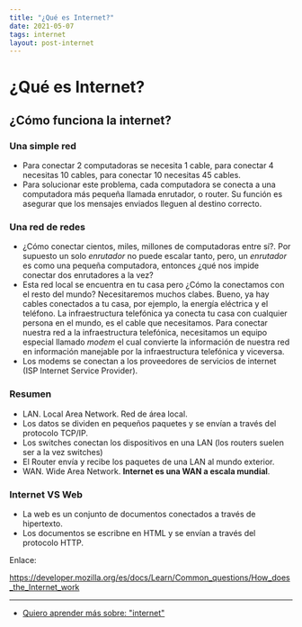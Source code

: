 ```yaml
---
title: "¿Qué es Internet?"
date: 2021-05-07
tags: internet
layout: post-internet
---
```


# ¿Qué es Internet?

## ¿Cómo funciona la internet?
### Una simple red
- Para conectar 2 computadoras se necesita 1 cable, para conectar 4 necesitas 10 cables, para conectar 10 necesitas 45 cables.
- Para solucionar este problema, cada computadora se conecta a una computadora más pequeña llamada enrutador, o router. Su función es asegurar que los mensajes enviados lleguen al destino correcto.

### Una red de redes
- ¿Cómo conectar cientos, miles, millones de computadoras entre sí?. Por supuesto un solo *enrutador* no puede escalar tanto, pero, un *enrutador* es como una pequeña computadora, entonces ¿qué nos impide conectar dos enrutadores a la vez?
- Esta red local se encuentra en tu casa pero ¿Cómo la conectamos con el resto del mundo? Necesitaremos muchos clabes. Bueno, ya hay cables conectados a tu casa, por ejemplo, la energía eléctrica y el teléfono. La infraestructura telefónica ya conecta tu casa con cualquier persona en el mundo, es el cable que necesitamos. Para conectar nuestra red a la infraestructura telefónica, necesitamos un equipo especial llamado *modem* el cual convierte la información de nuestra red en información manejable por la infraestructura telefónica y viceversa.
- Los modems se conectan a los proveedores de servicios de internet (ISP Internet Service Provider).

### Resumen
- LAN. Local Area Network. Red de área local.
- Los datos se dividen en pequeños paquetes y se envían a través del protocolo TCP/IP.
- Los switches conectan los dispositivos en una LAN (los routers suelen ser a la vez switches)
- El Router envía y recibe los paquetes de una LAN al mundo exterior.
- WAN. Wide Area Network. **Internet es una WAN a escala mundial**.

### Internet VS Web
- La web es un conjunto de documentos conectados a través de hipertexto.
- Los documentos se escribne en HTML y se envían a través del protocolo HTTP.

Enlace:

https://developer.mozilla.org/es/docs/Learn/Common_questions/How_does_the_Internet_work

---

- [Quiero aprender más sobre: "internet"](../0/internet)